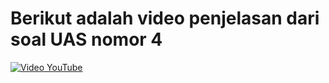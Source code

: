 # Berikut adalah video penjelasan dari soal UAS nomor 4
<a href="https://www.youtube.com/watch?v=s9SpfeRpBLg" target="_blank">
  <img src="https://img.youtube.com/vi/s9SpfeRpBLg/0.jpg" alt="Video YouTube" />
</a>

